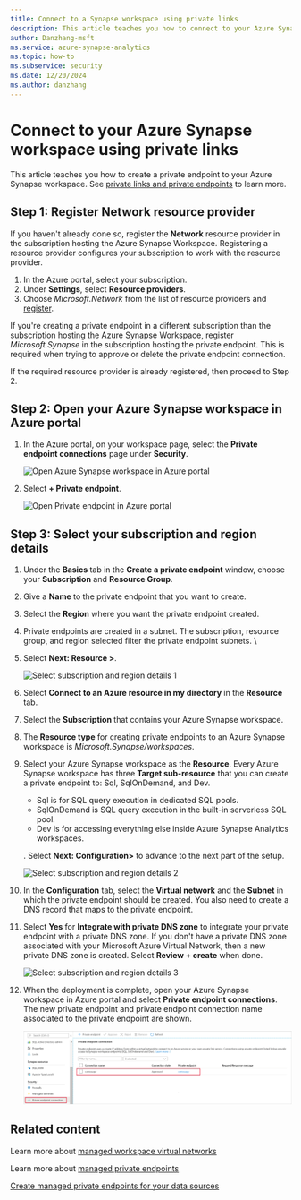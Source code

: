 ```yaml
---
title: Connect to a Synapse workspace using private links
description: This article teaches you how to connect to your Azure Synapse workspace using private links
author: Danzhang-msft
ms.service: azure-synapse-analytics
ms.topic: how-to
ms.subservice: security 
ms.date: 12/20/2024 
ms.author: danzhang
---
```


# Connect to your Azure Synapse workspace using private links

This article teaches you how to create a private endpoint to your Azure Synapse workspace. See [private links and private endpoints](../../private-link/index.yml) to learn more.

## Step 1: Register Network resource provider

If you haven't already done so, register the **Network** resource provider in the subscription hosting the Azure Synapse Workspace. Registering a resource provider configures your subscription to work with the resource provider.

1. In the Azure portal, select your subscription.
1. Under **Settings**, select **Resource providers**.
1. Choose *Microsoft.Network* from the list of resource providers and [register](../../azure-resource-manager/management/resource-providers-and-types.md).

If you're creating a private endpoint in a different subscription than the subscription hosting the Azure Synapse Workspace, register *Microsoft.Synapse* in the subscription hosting the private endpoint. This is required when trying to approve or delete the private endpoint connection.

If the required resource provider is already registered, then proceed to Step 2.

## Step 2: Open your Azure Synapse workspace in Azure portal

1. In the Azure portal, on your workspace page, select the **Private endpoint connections** page under **Security**.

    ![Open Azure Synapse workspace in Azure portal](./media/how-to-connect-to-workspace-with-private-links/private-endpoint-1.png)

1. Select **+ Private endpoint**.

    ![Open Private endpoint in Azure portal](./media/how-to-connect-to-workspace-with-private-links/private-endpoint-1a.png)

## Step 3: Select your subscription and region details

1. Under the **Basics** tab in the **Create a private endpoint** window, choose your **Subscription** and **Resource Group**.
1. Give a **Name** to the private endpoint that you want to create.
1. Select the **Region** where you want the private endpoint created.

1. Private endpoints are created in a subnet. The subscription, resource group, and region selected filter the private endpoint subnets. \
1. Select **Next: Resource >**.

    ![Select subscription and region details 1](./media/how-to-connect-to-workspace-with-private-links/private-endpoint-2.png)

1. Select **Connect to an Azure resource in my directory** in the **Resource** tab.
1. Select the **Subscription** that contains your Azure Synapse workspace. 
1. The **Resource type** for creating private endpoints to an Azure Synapse workspace is *Microsoft.Synapse/workspaces*.

1. Select your Azure Synapse workspace as the **Resource**. Every Azure Synapse workspace has three **Target sub-resource** that you can create a private endpoint to: Sql, SqlOnDemand, and Dev.

    - Sql is for SQL query execution in dedicated SQL pools.
    - SqlOnDemand is SQL query execution in the built-in serverless SQL pool.
    - Dev is for accessing everything else inside Azure Synapse Analytics workspaces.

    . Select **Next: Configuration>** to advance to the next part of the setup.

    ![Select subscription and region details 2](./media/how-to-connect-to-workspace-with-private-links/private-endpoint-3.png)

1. In the **Configuration** tab, select the **Virtual network** and the **Subnet** in which the private endpoint should be created. You also need to create a DNS record that maps to the private endpoint.

1. Select **Yes** for **Integrate with private DNS zone** to integrate your private endpoint with a private DNS zone. If you don't have a private DNS zone associated with your Microsoft Azure Virtual Network, then a new private DNS zone is created. Select **Review + create** when done.

    ![Select subscription and region details 3](./media/how-to-connect-to-workspace-with-private-links/private-endpoint-4.png)

1. When the deployment is complete, open your Azure Synapse workspace in Azure portal and select **Private endpoint connections**. The new private endpoint and private endpoint connection name associated to the private endpoint are shown.

    ![Select subscription and region details 4](./media/how-to-connect-to-workspace-with-private-links/private-endpoint-5.png)

## Related content

Learn more about [managed workspace virtual networks](./synapse-workspace-managed-vnet.md)

Learn more about [managed private endpoints](./synapse-workspace-managed-private-endpoints.md)

[Create managed private endpoints for your data sources](./how-to-create-managed-private-endpoints.md)
